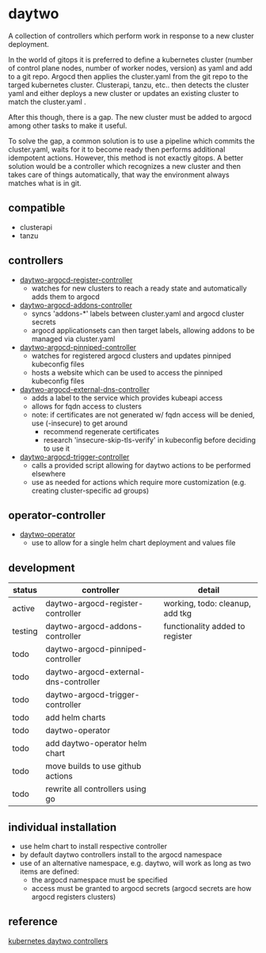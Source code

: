 # daytwo
A collection of controllers which perform work in response to a new cluster deployment.

In the world of gitops it is preferred to define a kubernetes cluster (number of control plane nodes, number of
worker nodes, version) as yaml and add to a git repo.  Argocd then applies the cluster.yaml from the git repo to
the targed kubernetes cluster.  Clusterapi, tanzu, etc.. then detects the cluster yaml and either deploys a new
cluster or updates an existing cluster to match the cluster.yaml .

After this though, there is a gap.  The new cluster must be added to argocd among other tasks to make it useful.

To solve the gap, a common solution is to use a pipeline which commits the cluster.yaml, waits for it to become
ready then performs additional idempotent actions.  However, this method is not exactly gitops.  A better solution
would be a controller which recognizes a new cluster and then takes care of things automatically, that way the
environment always matches what is in git.

## compatible
- clusterapi
- tanzu

## controllers
- [daytwo-argocd-register-controller](https://github.com/lknite/daytwo/tree/main/daytwo-argocd-register-controller)
  - watches for new clusters to reach a ready state and automatically adds them to argocd
- [daytwo-argocd-addons-controller](https://github.com/lknite/daytwo/tree/main/daytwo-argocd-addons-controller)
  - syncs 'addons-*' labels between cluster.yaml and argocd cluster secrets
  - argocd applicationsets can then target labels, allowing addons to be managed via cluster.yaml
- [daytwo-argocd-pinniped-controller](https://github.com/lknite/daytwo/tree/main/daytwo-argocd-pinniped-controller)
  - watches for registered argocd clusters and updates pinniped kubeconfig files
  - hosts a website which can be used to access the pinniped kubeconfig files
- [daytwo-argocd-external-dns-controller](https://github.com/lknite/daytwo/tree/main/daytwo-argocd-external-dns-controller)
  - adds a label to the service which provides kubeapi access
  - allows for fqdn access to clusters
  - note: if certificates are not generated w/ fqdn access will be denied, use (-insecure) to get around
    - recommend regenerate certificates
    - research 'insecure-skip-tls-verify' in kubeconfig before deciding to use it
- [daytwo-argocd-trigger-controller](https://github.com/lknite/daytwo/tree/main/daytwo-argocd-trigger-controller)
  - calls a provided script allowing for daytwo actions to be performed elsewhere
  - use as needed for actions which require more customization (e.g. creating cluster-specific ad groups)

## operator-controller
- [daytwo-operator](https://github.com/lknite/daytwo/tree/main/daytwo-operator)
  - use to allow for a single helm chart deployment and values file

## development
| status  | controller                            | detail                          |
|---------|---------------------------------------|---------------------------------|
| active  | daytwo-argocd-register-controller     | working, todo: cleanup, add tkg |
| testing | daytwo-argocd-addons-controller       | functionality added to register |
| todo    | daytwo-argocd-pinniped-controller     |                                 |
| todo    | daytwo-argocd-external-dns-controller |                                 |
| todo    | daytwo-argocd-trigger-controller      |                                 |
| todo    | add helm charts                       |                                 |
| todo    | daytwo-operator                       |                                 |
| todo    | add daytwo-operator helm chart        |                                 |
| todo    | move builds to use github actions     |                                 |
| todo    | rewrite all controllers using go      |                                 |

## individual installation
- use helm chart to install respective controller
- by default daytwo controllers install to the argocd namespace
- use of an alternative namespace, e.g. daytwo, will work as long as two items are defined:
  - the argocd namespace must be specified
  - access must be granted to argocd secrets (argocd secrets are how argocd registers clusters)


## reference ##
[kubernetes daytwo controllers](https://www.travisloyd.xyz/2023/07/08/kubernetes-daytwo-controllers/)
